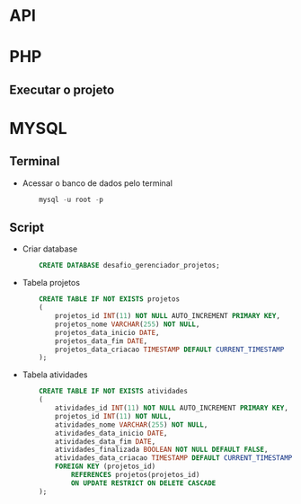 # API

# PHP

## Executar o projeto

# MYSQL
## Terminal
- Acessar o banco de dados pelo terminal
    ~~~~sql
        mysql -u root -p
    ~~~~
    
## Script

-  Criar database 
    ~~~~sql
        CREATE DATABASE desafio_gerenciador_projetos;
    ~~~~

- Tabela projetos
    ~~~~sql
        CREATE TABLE IF NOT EXISTS projetos
        (
            projetos_id INT(11) NOT NULL AUTO_INCREMENT PRIMARY KEY,
            projetos_nome VARCHAR(255) NOT NULL,
            projetos_data_inicio DATE,
            projetos_data_fim DATE,
            projetos_data_criacao TIMESTAMP DEFAULT CURRENT_TIMESTAMP
        );
    
- Tabela atividades
    ~~~~sql
        CREATE TABLE IF NOT EXISTS atividades
        (
            atividades_id INT(11) NOT NULL AUTO_INCREMENT PRIMARY KEY,
            projetos_id INT(11) NOT NULL,
            atividades_nome VARCHAR(255) NOT NULL,
            atividades_data_inicio DATE,
            atividades_data_fim DATE,
            atividades_finalizada BOOLEAN NOT NULL DEFAULT FALSE,
            atividades_data_criacao TIMESTAMP DEFAULT CURRENT_TIMESTAMP,
            FOREIGN KEY (projetos_id)
                REFERENCES projetos(projetos_id)
                ON UPDATE RESTRICT ON DELETE CASCADE
        );
    ~~~~
